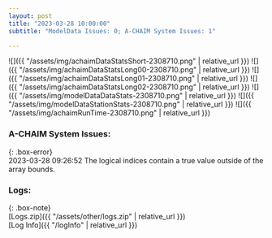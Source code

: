 ```yaml
---
layout: post
title: "2023-03-28 10:00:00"
subtitle: "ModelData Issues: 0; A-CHAIM System Issues: 1"

---
```


![]({{ "/assets/img/achaimDataStatsShort-2308710.png" | relative_url }})
![]({{ "/assets/img/achaimDataStatsLong00-2308710.png" | relative_url }})
![]({{ "/assets/img/achaimDataStatsLong01-2308710.png" | relative_url }})
![]({{ "/assets/img/achaimDataStatsLong02-2308710.png" | relative_url }})
![]({{ "/assets/img/modelDataDataStats-2308710.png" | relative_url }})
![]({{ "/assets/img/modelDataStationStats-2308710.png" | relative_url }})
![]({{ "/assets/img/achaimRunTime-2308710.png" | relative_url }})



### A-CHAIM System Issues:  
  
{: .box-error}  
2023-03-28 09:26:52 The logical indices contain a true value outside of the array bounds.  

### Logs:  
  
{: .box-note}  
[Logs.zip]({{ "/assets/other/logs.zip" | relative_url }})  
[Log Info]({{ "/logInfo" | relative_url }})  
